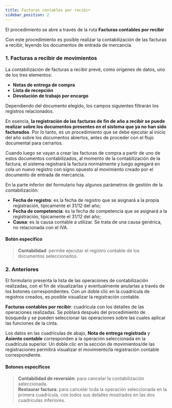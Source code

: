 ```yaml
---
title: Facturas contables por recibir
sidebar_position: 2
---
```


El procedimiento se abre a través de la ruta **Facturas contables por recibir**

Con este procedimiento es posible realizar la contabilización de las facturas a recibir, leyendo los documentos de entrada de mercancía.

### 1. Facturas a recibir de movimientos

La contabilización de facturas a recibir prevé, como orígenes de datos, uno de los tres elementos:

- **Notas de entrega de compra**  
- **Lista de recepción**  
- **Devolución de trabajo por encargo**  

Dependiendo del documento elegido, los campos siguientes filtrarán los registros relacionados.

En esencia, **la registración de las facturas de fin de año a recibir se puede realizar sobre los documentos presentes en el sistema que ya no han sido facturados**. Por lo tanto, es un procedimiento que se debe ejecutar al inicio del año sobre los documentos abiertos, antes de proceder con el flujo documental para cerrarlos.

Cuando luego se vayan a crear las facturas de compra a partir de uno de estos documentos contabilizados, al momento de la contabilización de la factura, el sistema registrará la factura normalmente y luego agregará en cola un nuevo registro con signo opuesto al movimiento creado por el documento de entrada de mercancía.

En la parte inferior del formulario hay algunos parámetros de gestión de la contabilización:

- **Fecha de registro**: es la fecha de registro que se asignará a la propia registración, típicamente el 31/12 del año;  
- **Fecha de competencia**: es la fecha de competencia que se asignará a la registración, típicamente el 31/12 del año;  
- **Causa**: es la causa contable a utilizar. Se trata de una causa genérica, no relacionada con el IVA.

#### Botón específico  
> **Contabilidad**: permite ejecutar el registro contable de los documentos seleccionados.

### 2. Anteriores

El formulario presenta la lista de las operaciones de contabilización realizadas, con el fin de visualizarlas y eventualmente anularlas a través de los botones correspondientes. Con un doble clic en la cuadrícula de registros creados, es posible visualizar la registración contable.

**Facturas contables por recibir**: cuadrícula con los detalles de las operaciones realizadas. Se poblará después del procedimiento de búsqueda y se pueden seleccionar las operaciones sobre las cuales aplicar las funciones de la cinta.

Los datos en las cuadrículas de abajo, **Nota de entrega registrada** y **Asiento contable** corresponden a la operación seleccionada en la cuadrícula superior. Un doble clic en la sección de movimientos/de las registraciones permitirá visualizar el movimiento/la registración contable correspondiente.

#### Botones específicos  
> **Contabilidad de reversión**: para cancelar la contabilización seleccionada.  
> **Restaurar factura**: para cancelar toda la operación seleccionada en la primera cuadrícula, con todos sus detalles mostrados en las dos cuadrículas inferiores.
